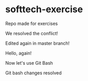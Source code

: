# softtech-exercise
Repo made for exercises

We resolved the conflict!

Edited again in master branch!

Hello, again!

Now let's use Git Bash

Git bash changes resolved